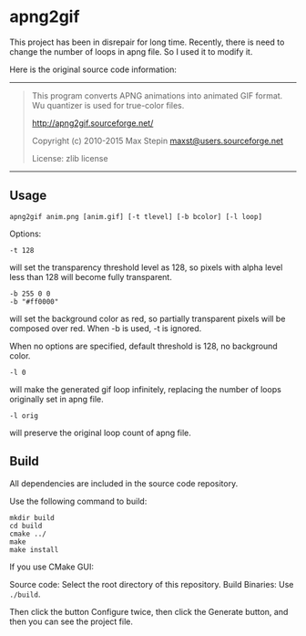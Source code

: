 # apng2gif

This project has been in disrepair for long time. Recently, 
there is need to change the number of loops in apng file. So
I used it to modify it.

Here is the original source code information:

--------------------------------
>
> This program converts APNG animations into animated GIF format.
> Wu quantizer is used for true-color files.
>
> http://apng2gif.sourceforge.net/
>
> Copyright (c) 2010-2015 Max Stepin
> maxst@users.sourceforge.net
>
> License: zlib license
>
--------------------------------

## Usage 

```
apng2gif anim.png [anim.gif] [-t tlevel] [-b bcolor] [-l loop]
```

  Options:
```
-t 128 
```
  will set the transparency threshold level as 128, so pixels 
  with alpha level less than 128 will become fully transparent.
```
-b 255 0 0 
-b "#ff0000"
```
  will set the background color as red, so partially transparent 
  pixels will be composed over red. When -b is used, -t is ignored.

  When no options are specified, default threshold is 128, 
  no background color.
```
-l 0
```
  will make the generated gif loop infinitely, replacing the number
  of loops originally set in apng file.
```
-l orig
```
  will preserve the original loop count of apng file.

## Build

All dependencies are included in the source code repository.

Use the following command to build:

```
mkdir build
cd build
cmake ../
make
make install
```

If you use CMake GUI:

Source code: Select the root directory of this repository.
Build Binaries: Use `./build`.

Then click the button Configure twice, then click the Generate button, and then you can see the project file.